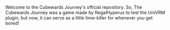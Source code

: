 Welcome to the Cubewards Journey's official repository. So, The Cubewards Journey was a game made by RegalHyperus to test the UniVRM plugin, but now, it can serve as a little time-killer for whenever you get bored!
